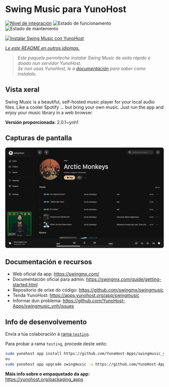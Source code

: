 <!--
NOTA: Este README foi creado automáticamente por <https://github.com/YunoHost/apps/tree/master/tools/readme_generator>
NON debe editarse manualmente.
-->

# Swing Music para YunoHost

[![Nivel de integración](https://apps.yunohost.org/badge/integration/swingmusic)](https://ci-apps.yunohost.org/ci/apps/swingmusic/)
![Estado de funcionamento](https://apps.yunohost.org/badge/state/swingmusic)
![Estado de mantemento](https://apps.yunohost.org/badge/maintained/swingmusic)

[![Instalar Swing Music con YunoHost](https://install-app.yunohost.org/install-with-yunohost.svg)](https://install-app.yunohost.org/?app=swingmusic)

*[Le este README en outros idiomas.](./ALL_README.md)*

> *Este paquete permíteche instalar Swing Music de xeito rápido e doado nun servidor YunoHost.*  
> *Se non usas YunoHost, le a [documentación](https://yunohost.org/install) para saber como instalalo.*

## Vista xeral

Swing Music is a beautiful, self-hosted music player for your local audio files. Like a cooler Spotify ... but bring your own music. Just run the app and enjoy your music library in a web browser.


**Versión proporcionada:** 2.0.1~ynh1

## Capturas de pantalla

![Captura de pantalla de Swing Music](./doc/screenshots/screenshot.png)

## Documentación e recursos

- Web oficial da app: <https://swingmx.com/>
- Documentación oficial para admin: <https://swingmx.com/guide/getting-started.html>
- Repositorio de orixe do código: <https://github.com/swingmx/swingmusic>
- Tenda YunoHost: <https://apps.yunohost.org/app/swingmusic>
- Informar dun problema: <https://github.com/YunoHost-Apps/swingmusic_ynh/issues>

## Info de desenvolvemento

Envía a túa colaboración á [rama `testing`](https://github.com/YunoHost-Apps/swingmusic_ynh/tree/testing).

Para probar a rama `testing`, procede deste xeito:

```bash
sudo yunohost app install https://github.com/YunoHost-Apps/swingmusic_ynh/tree/testing --debug
ou
sudo yunohost app upgrade swingmusic -u https://github.com/YunoHost-Apps/swingmusic_ynh/tree/testing --debug
```

**Máis info sobre o empaquetado da app:** <https://yunohost.org/packaging_apps>
